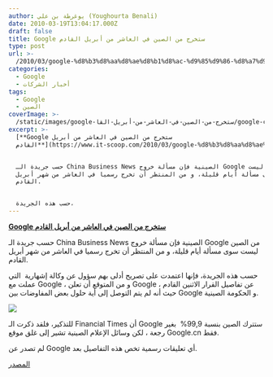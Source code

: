```yaml
---
author: يوغرطة بن علي (Youghourta Benali)
date: 2010-03-19T13:04:17.000Z
draft: false
title: Google ستخرج من الصين في العاشر من أبريل القادم
type: post
url: >-
  /2010/03/google-%d8%b3%d8%aa%d8%ae%d8%b1%d8%ac-%d9%85%d9%86-%d8%a7%d9%84%d8%b5%d9%8a%d9%86-%d9%81%d9%8a-%d8%a7%d9%84%d8%b9%d8%a7%d8%b4%d8%b1-%d9%85%d9%86-%d8%a3%d8%a8%d8%b1%d9%8a%d9%84-%d8%a7%d9%84%d9%82%d8%a7/
categories:
  - Google
  - أخبار الشركات
tags:
  - Google
  - الصين
coverImage: >-
  /static/images/google-ستخرج-من-الصين-في-العاشر-من-أبريل-القا/google-china-2.jpg
excerpt: >-
  [**Google ستخرج من الصين في العاشر من أبريل
  القادم**](https://www.it-scoop.com/2010/03/google-%d8%b3%d8%aa%d8%ae%d8%b1%d8%ac-%d9%85%d9%86-%d8%a7%d9%84%d8%b5%d9%8a%d9%86-%d9%81%d9%8a-%d8%a7%d9%84%d8%b9%d8%a7%d8%b4%d8%b1-%d9%85%d9%86-%d8%a3%d8%a8%d8%b1%d9%8a%d9%84-%d8%a7%d9%84%d9%82%d8%a7/)


  حسب جريدة الـ China Business News الصينية فإن مسألة خروج Google من الصين ليست
  سوى مسألة أيام قليلة، و من المنتظر أن تخرج رسميا في العاشر من شهر أبريل
  القادم.


  حسب هذه الجريدة،
---
```

[**Google ستخرج من الصين في العاشر من أبريل القادم**](https://www.it-scoop.com/2010/03/google-%d8%b3%d8%aa%d8%ae%d8%b1%d8%ac-%d9%85%d9%86-%d8%a7%d9%84%d8%b5%d9%8a%d9%86-%d9%81%d9%8a-%d8%a7%d9%84%d8%b9%d8%a7%d8%b4%d8%b1-%d9%85%d9%86-%d8%a3%d8%a8%d8%b1%d9%8a%d9%84-%d8%a7%d9%84%d9%82%d8%a7/)

حسب جريدة الـ China Business News الصينية فإن مسألة خروج Google من الصين ليست سوى مسألة أيام قليلة، و من المنتظر أن تخرج رسميا في العاشر من شهر أبريل القادم.

حسب هذه الجريدة، فإنها اعتمدت على تصريح أدلى بهم سؤول عن وكالة إشهارية  التي عملت مع Google ، و من المتوقع أن تعلن Google عن تفاصيل القرار الاثنين القادم ، حيث أنه لم يتم التوصل إلى أية حلول بعض المفاوضات بين Google و الحكومة الصينية.

![](/static/images/google-ستخرج-من-الصين-في-العاشر-من-أبريل-القا/google-china-2.jpg)

للتذكير، فلقد ذكرت الـ Financial Times أن Google ستترك الصين بنسبة 99,9%  بغير رجعة ، لكن وسائل الإعلام الصينية تشير إلى غلق موقع Google.cn فقط.

لم تصدر عن Google أي تعليقات رسمية تخص هذه التفاصيل بعد.

[المصدر](http://www.businessweek.com/news/2010-03-19/google-may-shut-down-china-unit-in-april-cbn-says-update2-.html)
